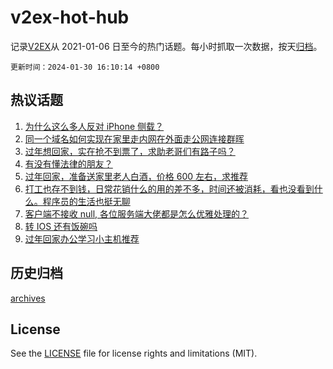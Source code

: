 # v2ex-hot-hub

 记录[V2EX](https://www.v2ex.com/)从 2021-01-06 日至今的热门话题。每小时抓取一次数据，按天[归档](archives)。

`更新时间：2024-01-30 16:10:14 +0800`

## 热议话题

1. [为什么这么多人反对 iPhone 侧载？](https://www.v2ex.com/t/1012660)
1. [同一个域名如何实现在家里走内网在外面走公网连接群晖](https://www.v2ex.com/t/1012671)
1. [过年想回家，实在抢不到票了，求助老哥们有路子吗？](https://www.v2ex.com/t/1012491)
1. [有没有懂法律的朋友？](https://www.v2ex.com/t/1012663)
1. [过年回家，准备送家里老人白酒，价格 600 左右，求推荐](https://www.v2ex.com/t/1012668)
1. [打工也存不到钱，日常花销什么的用的差不多，时间还被消耗，看也没看到什么。程序员的生活也挺无聊](https://www.v2ex.com/t/1012652)
1. [客户端不接收 null, 各位服务端大佬都是怎么优雅处理的？](https://www.v2ex.com/t/1012490)
1. [转 IOS 还有饭碗吗](https://www.v2ex.com/t/1012676)
1. [过年回家办公学习小主机推荐](https://www.v2ex.com/t/1012703)

## 历史归档

[archives](archives)

## License

See the [LICENSE](LICENSE) file for license rights and limitations (MIT).
